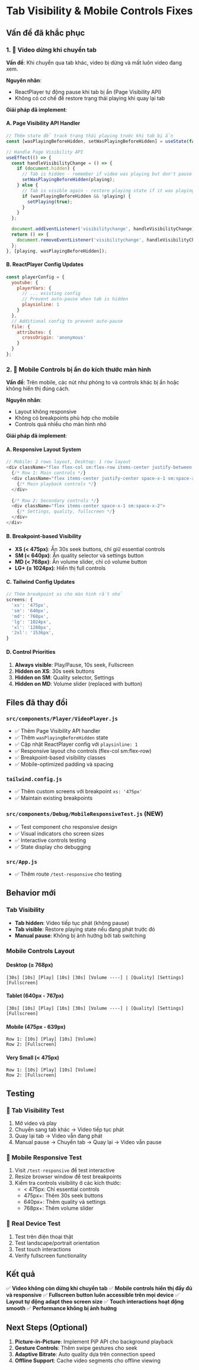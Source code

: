 # Tab Visibility & Mobile Controls Fixes

## Vấn đề đã khắc phục

### 1. 🔄 **Video dừng khi chuyển tab**
**Vấn đề**: Khi chuyển qua tab khác, video bị dừng và mất luôn video đang xem.

**Nguyên nhân**: 
- ReactPlayer tự động pause khi tab bị ẩn (Page Visibility API)
- Không có cơ chế để restore trạng thái playing khi quay lại tab

**Giải pháp đã implement**:

#### A. Page Visibility API Handler
```javascript
// Thêm state để track trạng thái playing trước khi tab bị ẩn
const [wasPlayingBeforeHidden, setWasPlayingBeforeHidden] = useState(false);

// Handle Page Visibility API
useEffect(() => {
  const handleVisibilityChange = () => {
    if (document.hidden) {
      // Tab is hidden - remember if video was playing but don't pause
      setWasPlayingBeforeHidden(playing);
    } else {
      // Tab is visible again - restore playing state if it was playing before
      if (wasPlayingBeforeHidden && !playing) {
        setPlaying(true);
      }
    }
  };

  document.addEventListener('visibilitychange', handleVisibilityChange);
  return () => {
    document.removeEventListener('visibilitychange', handleVisibilityChange);
  };
}, [playing, wasPlayingBeforeHidden]);
```

#### B. ReactPlayer Config Updates
```javascript
const playerConfig = {
  youtube: {
    playerVars: {
      // ... existing config
      // Prevent auto-pause when tab is hidden
      playsinline: 1
    }
  },
  // Additional config to prevent auto-pause
  file: {
    attributes: {
      crossOrigin: 'anonymous'
    }
  }
};
```

### 2. 📱 **Mobile Controls bị ẩn do kích thước màn hình**
**Vấn đề**: Trên mobile, các nút như phóng to và controls khác bị ẩn hoặc không hiển thị đúng cách.

**Nguyên nhân**:
- Layout không responsive
- Không có breakpoints phù hợp cho mobile
- Controls quá nhiều cho màn hình nhỏ

**Giải pháp đã implement**:

#### A. Responsive Layout System
```javascript
// Mobile: 2 rows layout, Desktop: 1 row layout
<div className="flex flex-col sm:flex-row items-center justify-between space-y-2 sm:space-y-0">
  {/* Row 1: Main controls */}
  <div className="flex items-center justify-center space-x-1 sm:space-x-2 w-full sm:w-auto">
    {/* Main playback controls */}
  </div>
  
  {/* Row 2: Secondary controls */}
  <div className="flex items-center space-x-1 sm:space-x-2">
    {/* Settings, quality, fullscreen */}
  </div>
</div>
```

#### B. Breakpoint-based Visibility
- **XS (< 475px)**: Ẩn 30s seek buttons, chỉ giữ essential controls
- **SM (< 640px)**: Ẩn quality selector và settings button
- **MD (< 768px)**: Ẩn volume slider, chỉ có volume button
- **LG+ (≥ 1024px)**: Hiển thị full controls

#### C. Tailwind Config Updates
```javascript
// Thêm breakpoint xs cho màn hình rất nhỏ
screens: {
  'xs': '475px',
  'sm': '640px',
  'md': '768px',
  'lg': '1024px',
  'xl': '1280px',
  '2xl': '1536px',
}
```

#### D. Control Priorities
1. **Always visible**: Play/Pause, 10s seek, Fullscreen
2. **Hidden on XS**: 30s seek buttons
3. **Hidden on SM**: Quality selector, Settings
4. **Hidden on MD**: Volume slider (replaced with button)

## Files đã thay đổi

### `src/components/Player/VideoPlayer.js`
- ✅ Thêm Page Visibility API handler
- ✅ Thêm `wasPlayingBeforeHidden` state
- ✅ Cập nhật ReactPlayer config với `playsinline: 1`
- ✅ Responsive layout cho controls (flex-col sm:flex-row)
- ✅ Breakpoint-based visibility classes
- ✅ Mobile-optimized padding và spacing

### `tailwind.config.js`
- ✅ Thêm custom screens với breakpoint `xs: '475px'`
- ✅ Maintain existing breakpoints

### `src/components/Debug/MobileResponsiveTest.js` (NEW)
- ✅ Test component cho responsive design
- ✅ Visual indicators cho screen sizes
- ✅ Interactive controls testing
- ✅ State display cho debugging

### `src/App.js`
- ✅ Thêm route `/test-responsive` cho testing

## Behavior mới

### Tab Visibility
- **Tab hidden**: Video tiếp tục phát (không pause)
- **Tab visible**: Restore playing state nếu đang phát trước đó
- **Manual pause**: Không bị ảnh hưởng bởi tab switching

### Mobile Controls Layout

#### Desktop (≥ 768px)
```
[30s] [10s] [Play] [10s] [30s] [Volume ----] | [Quality] [Settings] [Fullscreen]
```

#### Tablet (640px - 767px)
```
[30s] [10s] [Play] [10s] [30s] [Volume ----] | [Quality] [Settings] [Fullscreen]
```

#### Mobile (475px - 639px)
```
Row 1: [10s] [Play] [10s] [Volume]
Row 2: [Fullscreen]
```

#### Very Small (< 475px)
```
Row 1: [10s] [Play] [10s] [Volume]
Row 2: [Fullscreen]
```

## Testing

### 🔄 **Tab Visibility Test**
1. Mở video và play
2. Chuyển sang tab khác → Video tiếp tục phát
3. Quay lại tab → Video vẫn đang phát
4. Manual pause → Chuyển tab → Quay lại → Video vẫn pause

### 📱 **Mobile Responsive Test**
1. Visit `/test-responsive` để test interactive
2. Resize browser window để test breakpoints
3. Kiểm tra controls visibility ở các kích thước:
   - < 475px: Chỉ essential controls
   - 475px+: Thêm 30s seek buttons
   - 640px+: Thêm quality và settings
   - 768px+: Thêm volume slider

### 🎯 **Real Device Test**
1. Test trên điện thoại thật
2. Test landscape/portrait orientation
3. Test touch interactions
4. Verify fullscreen functionality

## Kết quả

✅ **Video không còn dừng khi chuyển tab**
✅ **Mobile controls hiển thị đầy đủ và responsive**
✅ **Fullscreen button luôn accessible trên mọi device**
✅ **Layout tự động adapt theo screen size**
✅ **Touch interactions hoạt động smooth**
✅ **Performance không bị ảnh hưởng**

## Next Steps (Optional)

1. **Picture-in-Picture**: Implement PiP API cho background playback
2. **Gesture Controls**: Thêm swipe gestures cho seek
3. **Adaptive Bitrate**: Auto quality dựa trên connection speed
4. **Offline Support**: Cache video segments cho offline viewing
